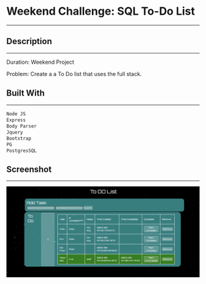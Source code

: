 # Weekend Challenge: SQL To-Do List
------------------------------------
    


## Description
---------------

Duration: Weekend Project

Problem: Create a a To Do list that uses the full stack.



## Built With
--------------

    Node JS
    Express
    Body Parser
    Jquery
    Bootstrap
    PG
    PostgresSQL




## Screenshot
-------------

![screenshot](screenshot.png)

